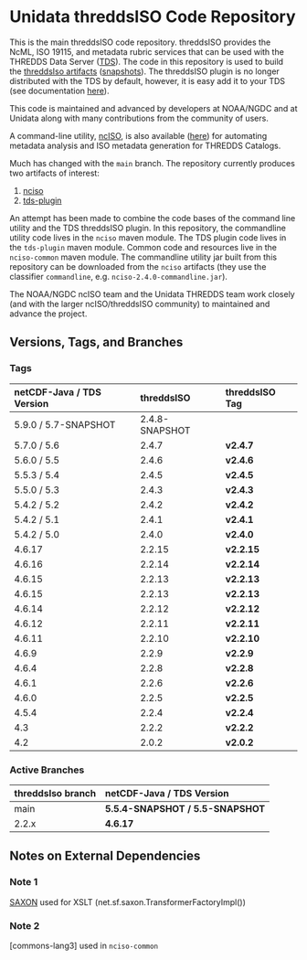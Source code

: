 # Unidata threddsISO Code Repository

This is the main threddsISO code repository.
threddsISO provides the NcML, ISO 19115, and metadata rubric services that can be used with the THREDDS Data Server ([TDS]).
The code in this repository is used to build the [threddsIso artifacts][Maven_artifacts] ([snapshots][Maven_artifacts_snapshots]).
The threddsISO plugin is no longer distributed with the TDS by default, however, it is easy add it to your TDS (see documentation [here][ncISO_TDS_docs]).

This code is maintained and advanced by developers at NOAA/NGDC and at Unidata along with many contributions from the community of users.

A command-line utility, [ncISO], is also available ([here][ncISO]) for automating metadata analysis and ISO metadata generation for THREDDS Catalogs.

Much has changed with the `main` branch.
The repository currently produces two artifacts of interest:

1. [nciso](https://artifacts.unidata.ucar.edu/service/rest/repository/browse/unidata-all/EDS/nciso/)
2. [tds-plugin](https://artifacts.unidata.ucar.edu/service/rest/repository/browse/unidata-all/EDS/tds-plugin/)

An attempt has been made to combine the code bases of the command line utility and the TDS threddsISO plugin.
In this repository, the commandline utility code lives in the `nciso` maven module.
The TDS plugin code lives in the `tds-plugin` maven module.
Common code and resources live in the `nciso-common` maven module.
The commandline utility jar built from this repository can be downloaded from the `nciso` artifacts (they use the classifier `commandline`, e.g. `nciso-2.4.0-commandline.jar`).

The NOAA/NGDC ncISO team and the Unidata THREDDS team work closely (and with the larger ncISO/threddsISO community) to maintained and advance the project.

## Versions, Tags, and Branches

### Tags

| netCDF-Java / TDS Version | threddsISO     | threddsISO Tag |
|:--------------------------|:---------------|:---------------|
| 5.9.0 / 5.7-SNAPSHOT      | 2.4.8-SNAPSHOT |                |
| 5.7.0 / 5.6               | 2.4.7          | **v2.4.7**     |
| 5.6.0 / 5.5               | 2.4.6          | **v2.4.6**     |
| 5.5.3 / 5.4               | 2.4.5          | **v2.4.5**     |
| 5.5.0 / 5.3               | 2.4.3          | **v2.4.3**     |
| 5.4.2 / 5.2               | 2.4.2          | **v2.4.2**     |
| 5.4.2 / 5.1               | 2.4.1          | **v2.4.1**     |
| 5.4.2 / 5.0               | 2.4.0          | **v2.4.0**     |
| 4.6.17                    | 2.2.15         | **v2.2.15**    |
| 4.6.16                    | 2.2.14         | **v2.2.14**    |
| 4.6.15                    | 2.2.13         | **v2.2.13**    |
| 4.6.15                    | 2.2.13         | **v2.2.13**    |
| 4.6.14                    | 2.2.12         | **v2.2.12**    |
| 4.6.12                    | 2.2.11         | **v2.2.11**    |
| 4.6.11                    | 2.2.10         | **v2.2.10**    |
| 4.6.9                     | 2.2.9          | **v2.2.9**     |
| 4.6.4                     | 2.2.8          | **v2.2.8**     |
| 4.6.1                     | 2.2.6          | **v2.2.6**     |
| 4.6.0                     | 2.2.5          | **v2.2.5**     |
| 4.5.4                     | 2.2.4          | **v2.2.4**     |
| 4.3                       | 2.2.2          | **v2.2.2**     |
| 4.2                       | 2.0.2          | **v2.0.2**     |

### Active Branches

| threddsIso branch | netCDF-Java / TDS Version         |
|:------------------|:----------------------------------|
| main              | **5.5.4-SNAPSHOT / 5.5-SNAPSHOT** |
| 2.2.x             | **4.6.17**                        |

## Notes on External Dependencies

### <a name="Note_1"></a> Note 1
[SAXON] used for XSLT (net.sf.saxon.TransformerFactoryImpl())

### <a name="Note_2"></a> Note 2
[commons-lang3] used in `nciso-common`

[ncISO]: https://github.com/NOAA-PMEL/uafnciso
[TDS]: http://www.unidata.ucar.edu/software/tds/current/
[ncISO_TDS_docs]: https://docs.unidata.ucar.edu/tds/current/userguide/iso_metadata.html

[Maven_artifacts]: https://artifacts.unidata.ucar.edu/service/rest/repository/browse/unidata-releases/EDS/
[Maven_artifacts_snapshots]: https://artifacts.unidata.ucar.edu/service/rest/repository/browse/unidata-snapshots/EDS/

[JDOM]: http://www.jdom.org/
[SAXON]: http://saxon.sourceforge.net/
[commons-lang]: http://commons.apache.org/proper/commons-lang/